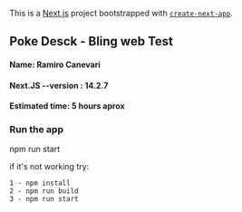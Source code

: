 This is a [Next.js](https://nextjs.org/) project bootstrapped with [`create-next-app`](https://github.com/vercel/next.js/tree/canary/packages/create-next-app).

## Poke Desck - Bling web Test 

#### Name: Ramiro Canevari
####  Next.JS --version : 14.2.7
####  Estimated time: 5 hours aprox

### Run the app 

npm run start

if it's not working try:
```
1 - npm install
2 - npm run build
3 - npm run start
